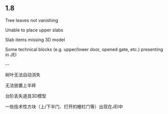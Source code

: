 ## 1.8

Tree leaves not vanishing

Unable to place upper slabs

Slab items missing 3D model

Some technical blocks (e.g. upper/lower door, opened gate, etc.) presenting in JEI

--

树叶无法自动消失

无法放置上半砖

台阶丢失道具3D模型

一些技术性方块（上/下半门、打开的栅栏门等）出现在JEI中